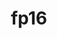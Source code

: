 ---
title: "fp16"
layout: cache
categories: [package, develop-2025-07-13]
meta: {"compilers": ["apple-clang@17.0.0", "gcc@11.4.0", "gcc@13.2.0"], "num_specs": 8, "num_specs_by_stack": {"e4s": 2, "ml-darwin-aarch64-mps": 2, "ml-linux-aarch64-cpu": 2, "ml-linux-aarch64-cuda": 2, "ml-linux-x86_64-cpu": 2, "ml-linux-x86_64-cuda": 2, "root": 8}, "oss": ["sequoia", "ubuntu22.04", "ubuntu24.04"], "platforms": ["darwin", "linux"], "stacks": ["e4s", "ml-darwin-aarch64-mps", "ml-linux-aarch64-cpu", "ml-linux-aarch64-cuda", "ml-linux-x86_64-cpu", "ml-linux-x86_64-cuda", "root"], "targets": ["aarch64", "x86_64_v3"], "versions": ["2020-05-14"]}
spec_details: [{"compiler": "gcc@11.4.0", "hash": "26tcfeeo43upyho3l2rwt4j2bfrbtz34", "os": "ubuntu22.04", "platform": "linux", "size": "-", "stacks": ["e4s", "root"], "target": "x86_64_v3", "variants": ["build_system=cmake", "build_type=Release", "commit=4dfe081cf6bcd15db339cf2680b9281b8451eeb3", "generator=ninja", "~ipo"], "versions": ["2020-05-14"]}, {"compiler": "gcc@13.2.0", "hash": "2ishblcyquqkaj2p7lvxacshgdgkxckk", "os": "ubuntu24.04", "platform": "linux", "size": "-", "stacks": ["ml-linux-aarch64-cpu", "ml-linux-aarch64-cuda", "root"], "target": "aarch64", "variants": ["build_system=cmake", "build_type=Release", "commit=4dfe081cf6bcd15db339cf2680b9281b8451eeb3", "generator=ninja", "~ipo"], "versions": ["2020-05-14"]}, {"compiler": "apple-clang@17.0.0", "hash": "dikzfn4ocj2553idqx7owcijmv7hyqyj", "os": "sequoia", "platform": "darwin", "size": "-", "stacks": ["ml-darwin-aarch64-mps", "root"], "target": "aarch64", "variants": ["build_system=cmake", "build_type=Release", "commit=4dfe081cf6bcd15db339cf2680b9281b8451eeb3", "generator=ninja", "~ipo"], "versions": ["2020-05-14"]}, {"compiler": "gcc@13.2.0", "hash": "dpuyquf3r5sgab6xysih3avj3lxanc76", "os": "ubuntu24.04", "platform": "linux", "size": "-", "stacks": ["ml-linux-x86_64-cpu", "ml-linux-x86_64-cuda", "root"], "target": "x86_64_v3", "variants": ["build_system=cmake", "build_type=Release", "commit=4dfe081cf6bcd15db339cf2680b9281b8451eeb3", "generator=ninja", "~ipo"], "versions": ["2020-05-14"]}, {"compiler": "gcc@13.2.0", "hash": "dylxyj3rvkjwdart2wus2pfbtqc4pfte", "os": "ubuntu24.04", "platform": "linux", "size": "-", "stacks": ["ml-linux-aarch64-cpu", "ml-linux-aarch64-cuda", "root"], "target": "aarch64", "variants": ["build_system=cmake", "build_type=Release", "commit=4dfe081cf6bcd15db339cf2680b9281b8451eeb3", "generator=ninja", "~ipo"], "versions": ["2020-05-14"]}, {"compiler": "apple-clang@17.0.0", "hash": "ft2p3bm7vmnupel6utwdwrizsvh7m2du", "os": "sequoia", "platform": "darwin", "size": "-", "stacks": ["ml-darwin-aarch64-mps", "root"], "target": "aarch64", "variants": ["build_system=cmake", "build_type=Release", "commit=4dfe081cf6bcd15db339cf2680b9281b8451eeb3", "generator=ninja", "~ipo"], "versions": ["2020-05-14"]}, {"compiler": "gcc@13.2.0", "hash": "kroyxx5dgkqbkwl3m32u6qhoem2l7npb", "os": "ubuntu24.04", "platform": "linux", "size": "-", "stacks": ["ml-linux-x86_64-cpu", "ml-linux-x86_64-cuda", "root"], "target": "x86_64_v3", "variants": ["build_system=cmake", "build_type=Release", "commit=4dfe081cf6bcd15db339cf2680b9281b8451eeb3", "generator=ninja", "~ipo"], "versions": ["2020-05-14"]}, {"compiler": "gcc@11.4.0", "hash": "rs5bsgskmvt5ogsdskcmpcyds56tgwiy", "os": "ubuntu22.04", "platform": "linux", "size": "-", "stacks": ["e4s", "root"], "target": "x86_64_v3", "variants": ["build_system=cmake", "build_type=Release", "commit=4dfe081cf6bcd15db339cf2680b9281b8451eeb3", "generator=ninja", "~ipo"], "versions": ["2020-05-14"]}]
---